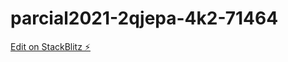 # parcial2021-2qjepa-4k2-71464

[Edit on StackBlitz ⚡️](https://stackblitz.com/edit/parcial2021-2qjepa-4k2-71464)